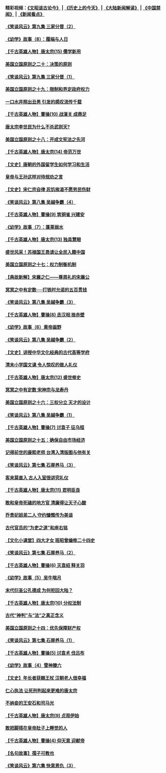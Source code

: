 #### 精彩视频：[《文昭谈古论今》](http://45.76.195.252/wenzhao) | [《历史上的今天》](http://45.76.195.252/today-in-history) | [《大陆新闻解读》](http://45.76.195.252/ntdtv-comedy) | [《中国禁闻》](http://45.76.195.252/ntdtv-news) | [《新闻看点》](http://45.76.195.252/news-insight) 

 #### [《笑谈风云》第九集 三家分晋（2）](../pages/nsc975/n11028610.md?t=02130051) 

#### [《幼学》故事（8）：履端与人日](../pages/nsc975/n10990550.md?t=02130051) 

#### [【千古英雄人物】唐太宗(15) 儒学新用](../pages/nsc975/n8046225.md?t=02130051) 

#### [美国立国原则之二十：决策的原则](../pages/nsc975/n11034691.md?t=02130051) 

#### [《笑谈风云》第九集 三家分晋（1）](../pages/nsc975/n11028591.md?t=02130051) 

#### [美国立国原则之十九：限制和界定政府权力](../pages/nsc975/n11023895.md?t=02130051) 

#### [一口水井照出丑男 引发的感叹流传千载](../pages/nsc975/n11004598.md?t=02130051) 

#### [【千古英雄人物】曹操(10) 战潼关 成鼎足](../pages/nsc975/n7779963.md?t=02130051) 

#### [唐太宗李世民为什么不杀武则天?](../pages/nsc975/n11034040.md?t=02130051) 

#### [美国立国原则之十八：开成文宪法之先河](../pages/nsc975/n11008526.md?t=02130051) 

#### [【千古英雄人物】唐太宗(14) 帝范万世](../pages/nsc975/n8034234.md?t=02130051) 

#### [【文史】唐朝的外国留学生如何学习和生活](../pages/nsc975/n11010825.md?t=02130051) 

#### [皇帝与王孙这样对待规劝之言](../pages/nsc975/n10994666.md?t=02130051) 

#### [【文史】宋仁宗自律 忍饥挨渴不愿劳民伤财](../pages/nsc975/n10997349.md?t=02130051) 

#### [《笑谈风云》第八集 吴越争霸（4）](../pages/nsc975/n11010924.md?t=02130051) 

#### [【千古英雄人物】曹操(9) 筑铜雀 兴建安](../pages/nsc975/n7662497.md?t=02130051) 

#### [《幼学》故事（7）：蓬莱弱水](../pages/nsc975/n10990547.md?t=02130051) 

#### [【千古英雄人物】唐太宗(13) 独具慧眼](../pages/nsc975/n8034179.md?t=02130051) 

#### [盛世风采！苏禄国王恳请让全民入籍中国](../pages/nsc975/n10992284.md?t=02130051) 

#### [美国立国原则之十七：权力制衡机制](../pages/nsc975/n11002624.md?t=02130051) 

#### [【典故新解】宋襄之仁——尊周礼的宋襄公](../pages/nsc975/n11018653.md?t=02130051) 

#### [冥冥之中有定数──打铁时允诺的五百贯钱](../pages/nsc975/n334213.md?t=02130051) 

#### [《笑谈风云》第八集 吴越争霸（3）](../pages/nsc975/n11010889.md?t=02130051) 

#### [【千古英雄人物】曹操(8) 丞汉相 挫赤壁](../pages/nsc975/n7662490.md?t=02130051) 

#### [《幼学》故事（6）黄帝画野](../pages/nsc975/n10990546.md?t=02130051) 

#### [《笑谈风云》第八集 吴越争霸（2）](../pages/nsc975/n10996834.md?t=02130051) 

#### [【文史】讲授中华文化经典的古代高等学府](../pages/nsc975/n11003895.md?t=02130051) 

#### [清末小学国文课 令人惊叹的做人礼仪](../pages/nsc975/n10980226.md?t=02130051) 

#### [【千古英雄人物】唐太宗(12) 盛世修史](../pages/nsc975/n8034115.md?t=02130051) 

#### [冥冥之中有定数 宋神宗与龙寿丹](../pages/nsc975/n11008770.md?t=02130051) 

#### [美国立国原则之十六：三权分立 天才的设计](../pages/nsc975/n10991293.md?t=02130051) 

#### [《笑谈风云》第八集 吴越争霸（1）](../pages/nsc975/n10987751.md?t=02130051) 

#### [【千古英雄人物】曹操(7) 讨袁子 征乌桓](../pages/nsc975/n7662459.md?t=02130051) 

#### [美国立国原则之十五：确保自由市场经济](../pages/nsc975/n10957715.md?t=02130051) 

#### [记得前世的康熙老师 台湾入清版图与他有关](../pages/nsc975/n11004761.md?t=02130051) 

#### [《笑谈风云》第七集 石屋养马（3）](../pages/nsc975/n10964155.md?t=02130051) 

#### [客来莫直入 古人入室很讲究礼仪](../pages/nsc975/n11002636.md?t=02130051) 

#### [【千古英雄人物】唐太宗(11) 君明臣良](../pages/nsc975/n8030388.md?t=02130051) 

#### [敢和皇帝死磕的地方官 清廉得让天子心酸](../pages/nsc975/n10999336.md?t=02130051) 

#### [乔贵妃姐弟二人 守约慷慨传为美谈](../pages/nsc975/n10842491.md?t=02130051) 

#### [古代官员的“为吏之道”和座右铭](../pages/nsc975/n10989890.md?t=02130051) 

#### [【文化小课堂】四大才女 班昭曾编修二十四史](../pages/nsc975/n10996143.md?t=02130051) 

#### [《笑谈风云》第七集 石屋养马（2）](../pages/nsc975/n10964109.md?t=02130051) 

#### [【千古英雄人物】曹操(6) 灭袁绍 释关羽](../pages/nsc975/n7662436.md?t=02130051) 

#### [《幼学》故事（5）吴牛喘月](../pages/nsc975/n10806013.md?t=02130051) 

#### [末代衍圣公孔德成 为何拒回大陆？](../pages/nsc975/n10992548.md?t=02130051) 

#### [【千古英雄人物】唐太宗(10) 分权法制](../pages/nsc975/n8025970.md?t=02130051) 

#### [古代“神判”与“法”之真正含义](../pages/nsc975/n10982291.md?t=02130051) 

#### [美国立国原则之十四：优先保障财产权](../pages/nsc975/n10954086.md?t=02130051) 

#### [《笑谈风云》第七集 石屋养马（1）](../pages/nsc975/n10964072.md?t=02130051) 

#### [【千古英雄人物】曹操(5) 讨袁术 伐吕布](../pages/nsc975/n7637126.md?t=02130051) 

#### [《幼学》故事（4）雪神滕六](../pages/nsc975/n10806012.md?t=02130051) 

#### [【文史】年长者获赐王杖 汉朝老人很幸福](../pages/nsc975/n10980263.md?t=02130051) 

#### [仁心执法 让死刑判起来更难的唐太宗](../pages/nsc975/n10979954.md?t=02130051) 

#### [不纳妾的王安石和司马光](../pages/nsc975/n2647438.md?t=02130051) 

#### [【千古英雄人物】唐太宗(9) 贞观伊始](../pages/nsc975/n8022938.md?t=02130051) 

#### [敢把脚搭在皇帝肚子上睡觉的人](../pages/nsc975/n10975530.md?t=02130051) 

#### [【千古英雄人物】曹操(4) 仰天意 迎献帝](../pages/nsc975/n7637003.md?t=02130051) 

#### [【名句故事】孺子可教也](../pages/nsc975/n10371944.md?t=02130051) 

#### [《笑谈风云》第六集 快意恩仇（3）](../pages/nsc975/n10953824.md?t=02130051) 

